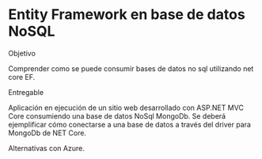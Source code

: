 # Entity Framework en base de datos NoSQL

Objetivo

Comprender como se puede consumir bases de datos no sql utilizando net core EF.

Entregable

Aplicación en ejecución de un sitio web desarrollado con ASP.NET MVC Core consumiendo
una base de datos NoSql MongoDb. Se deberá ejemplificar cómo conectarse a una base de
datos a través del driver para MongoDb de NET Core.

Alternativas con Azure.
